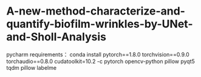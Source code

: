 # A-new-method-characterize-and-quantify-biofilm-wrinkles-by-UNet-and-Sholl-Analysis
pycharm requirements： conda install pytorch==1.8.0 torchvision==0.9.0 torchaudio==0.8.0 cudatoolkit=10.2 -c pytorch opencv-python pillow pyqt5 tqdm pillow labelme
